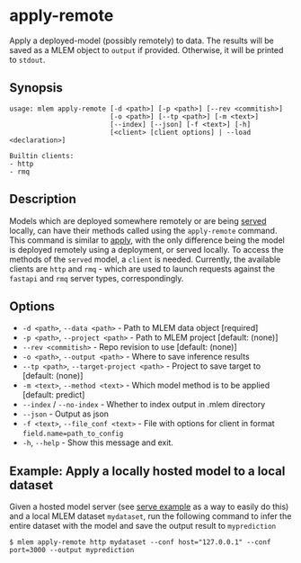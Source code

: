 # apply-remote

Apply a deployed-model (possibly remotely) to data. The results will be saved as
a MLEM object to `output` if provided. Otherwise, it will be printed to
`stdout`.

## Synopsis

```usage
usage: mlem apply-remote [-d <path>] [-p <path>] [--rev <commitish>] 
                         [-o <path>] [--tp <path>] [-m <text>] 
                         [--index] [--json] [-f <text>] [-h] 
                         [<client> [client options] | --load <declaration>]

Builtin clients:
- http
- rmq
```

## Description

Models which are deployed somewhere remotely or are being
[served](/doc/get-started/serving) locally, can have their methods called using
the `apply-remote` command. This command is similar to
[apply](/doc/command-reference/apply), with the only difference being the model
is deployed remotely using a deployment, or served locally. To access the
methods of the `served` model, a `client` is needed. Currently, the available
clients are `http` and `rmq` - which are used to launch requests against the
`fastapi` and `rmq` server types, correspondingly.

## Options

- `-d <path>`, `--data <path>` - Path to MLEM data object [required]
- `-p <path>`, `--project <path>` - Path to MLEM project [default: (none)]
- `--rev <commitish>` - Repo revision to use [default: (none)]
- `-o <path>`, `--output <path>` - Where to save inference results
- `--tp <path>`, `--target-project <path>` - Project to save target to [default:
  (none)]
- `-m <text>`, `--method <text>` - Which model method is to be applied [default:
  predict]
- `--index` / `--no-index` - Whether to index output in .mlem directory
- `--json` - Output as json
- `-f <text>`, `--file_conf <text>` - File with options for client in format
  `field.name=path_to_config`
- `-h`, `--help` - Show this message and exit.

## Example: Apply a locally hosted model to a local dataset

Given a hosted model server (see
[serve example](/doc/command-reference/serve#examples) as a way to easily do
this) and a local MLEM dataset `mydataset`, run the following command to infer
the entire dataset with the model and save the output result to `myprediction`

```cli
$ mlem apply-remote http mydataset --conf host="127.0.0.1" --conf port=3000 --output myprediction
```

